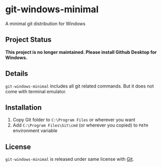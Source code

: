 # git-windows-minimal
A minimal git distribution for Windows

## Project Status
**This project is no longer maintained. Please install Github Desktop for Windows.**

## Details
`git-windows-minimal` includes all git related commands. But it does not come with terminal emulator.

## Installation
1. Copy Git folder to `C:\Program Files` or wherever you want
2. Add `C:\Program Files\Git\cmd` (or wherever you copied) to `PATH` environment variable

## License
`git-windows-minimal` is released under same license with [Git](https://git-scm.com/about/free-and-open-source).
